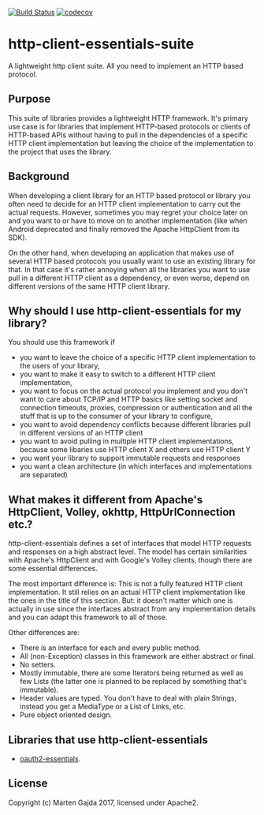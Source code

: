 [![Build Status](https://travis-ci.org/dmfs/http-client-essentials-suite.svg?branch=master)](https://travis-ci.org/dmfs/http-client-essentials-suite)
[![codecov](https://codecov.io/gh/dmfs/http-client-essentials-suite/branch/master/graph/badge.svg)](https://codecov.io/gh/dmfs/http-client-essentials-suite)

# http-client-essentials-suite

A lightweight http client suite. All you need to implement an HTTP based protocol.

## Purpose

This suite of libraries provides a lightweight HTTP framework. It's primary use case is for libraries that implement HTTP-based protocols or clients of HTTP-based APIs without having to pull in the dependencies of a specific HTTP client implementation but leaving the choice of the implementation to the project that uses the library.

## Background

When developing a client library for an HTTP based protocol or library you often need to decide for an HTTP client implementation to carry out the actual requests. However, sometimes you may regret your choice later on and you want to or have to move on to another implementation (like when Android deprecated and finally removed the Apache HttpClient from its SDK).

On the other hand, when developing an application that makes use of several HTTP based protocols you usually want to use an existing library for that. In that case it's rather annoying when all the libraries you want to use pull in a different HTTP client as a dependency, or even worse, depend on different versions of the same HTTP client library.

## Why should I use http-client-essentials for my library?

You should use this framework if

* you want to leave the choice of a specific HTTP client implementation to the users of your library,
* you want to make it easy to switch to a different HTTP client implementation,
* you want to focus on the actual protocol you implement and you don't want to care about TCP/IP and HTTP basics like setting socket and connection timeouts, proxies, compression or authentication and all the stuff that is up to the consumer of your library to configure,
* you want to avoid dependency conflicts because different libraries pull in different versions of an HTTP client
* you want to avoid pulling in multiple HTTP client implementations, because some libaries use HTTP client X and others use HTTP client Y
* you want your library to support immutable requests and responses
* you want a clean architecture (in which interfaces and implementations are separated)

## What makes it different from Apache's HttpClient, Volley, okhttp, HttpUrlConnection etc.?

http-client-essentials defines a set of interfaces that model HTTP requests and responses on a high abstract level. The model has certain similarities with Apache's HttpClient and with Google's Volley clients, though there are some essential differences.

The most important difference is: This is not a fully featured HTTP client implementation. It still relies on an actual HTTP client implementation like the ones in the title of this section. But: it doesn't matter which one is actually in use since the interfaces abstract from any implementation details and you can adapt this framework to all of those.

Other differences are:

* There is an interface for each and every public method.
* All (non-Exception) classes in this framework are either abstract or final.
* No setters.
* Mostly immutable, there are some Iterators being returned as well as few Lists (the latter one is planned to be replaced by something that's immutable).
* Header values are typed. You don't have to deal with plain Strings, instead you get a MediaType or a List of Links, etc.
* Pure object oriented design.

## Libraries that use http-client-essentials

* [oauth2-essentials](https://github.com/dmfs/oauth2-essentials).

## License

Copyright (c) Marten Gajda 2017, licensed under Apache2.


